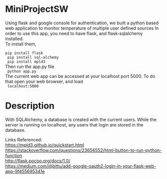 # MiniProjectSW
<text> Using flask and google console for authentication, we built a python based web application to monitor temperature of multiple user defined sources
In order to use this app, you need to have flask, and flask-sqlalchemy installed.
</text>
</br>
To install them,
</br>
<code>
 pip install flask
</code>
</br>
<code>
  pip install sql-alchemy
</code>
</br>
<code>
  pip install mpld3
</code>
</br>
Then run the app.py file
</br>
<code>
  python app.py
</code>
</br>
The current web app can be accessed at your localhost port 5000. To do that open your web browser, and load 
</br>
<code>
localhost:5000
</code>
</br>
# Description
With SQLAlchemy, a database is created with the current users. While the server is running on localhost, any users that login are stored in the database.


Links Referenced:</br>
https://mpld3.github.io/quickstart.html
</br>
https://stackoverflow.com/questions/23656552/html-button-to-run-python-function
</br>
http://flask.pocoo.org/docs/1.0/
</br>
https://medium.com/@bittu/add-google-oauth2-login-in-your-flask-web-app-9f455695341e
